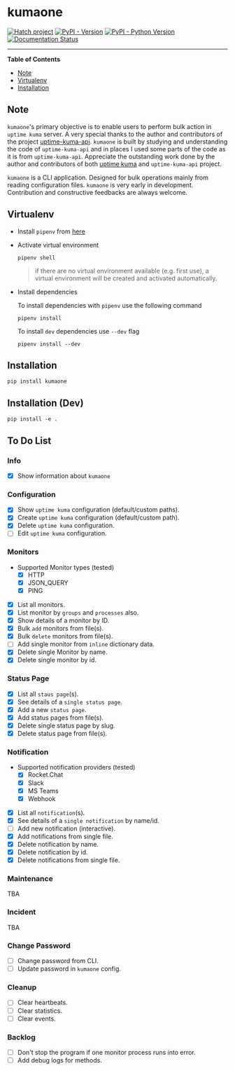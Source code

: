 # kumaone

[![Hatch project](https://img.shields.io/badge/%F0%9F%A5%9A-Hatch-4051b5.svg)](https://github.com/pypa/hatch)
[![PyPI - Version](https://img.shields.io/pypi/v/kumaone.svg)](https://pypi.org/project/kumaone)
[![PyPI - Python Version](https://img.shields.io/pypi/pyversions/kumaone.svg)](https://pypi.org/project/kumaone)
[![Documentation Status](https://readthedocs.org/projects/kumaone/badge/?version=latest)](https://kumaone.readthedocs.io/en/latest/?badge=latest)

-----

**Table of Contents**

- [Note](#note)
- [Virtualenv](#virtualenv)
- [Installation](#installation)

## Note

`kumaone`'s primary objective is to enable users to perform bulk action in `uptime kuma` server. A very special thanks
to the author and contributors of the project [uptime-kuma-api](https://github.com/lucasheld/uptime-kuma-api). `kumaone`
is built by studying and understanding the code of `uptime-kuma-api` and in places I used some parts of the code as it
is from `uptime-kuma-api`. Appreciate the outstanding work done by the author and contributors of both
[uptime kuma](https://github.com/louislam/uptime-kuma) and `uptime-kuma-api` project.

`kumaone` is a CLI application. Designed for bulk operations mainly from reading configuration files. `kumaone` is very
early in development. Contribution and constructive feedbacks are always welcome.

## Virtualenv

- Install `pipenv` from [here](https://pipenv.pypa.io/en/latest/installation/)

- Activate virtual environment

  ```shell
  pipenv shell
  ```

  > if there are no virtual environment available (e.g. first use), a virtual environment will be created and activated
    automatically.

- Install dependencies

  To install dependencies with `pipenv` use the following command

  ```shell
  pipenv install
  ```

  To install `dev` dependencies use `--dev` flag

  ```shell
  pipenv install --dev
  ```

## Installation

```shell
pip install kumaone
```

## Installation (Dev)

```shell
pip install -e .
```

## To Do List

### Info

- [x] Show information about `kumaone`

### Configuration

- [x] Show `uptime kuma` configuration (default/custom paths).
- [x] Create `uptime kuma` configuration (default/custom path).
- [x] Delete `uptime kuma` configuration.
- [ ] Edit `uptime kuma` configuration.

### Monitors

- Supported Monitor types (tested)
  - [x] HTTP
  - [x] JSON_QUERY
  - [x] PING
- [x] List all monitors.
- [x] List monitor by `groups` and `processes` also.
- [x] Show details of a monitor by ID.
- [x] Bulk `add` monitors from file(s).
- [x] Bulk `delete` monitors from file(s).
- [ ] Add single monitor from `inline` dictionary data.
- [x] Delete single Monitor by name.
- [x] Delete single monitor by id.

### Status Page

- [x] List all `staus page`(s).
- [x] See details of a `single status page`.
- [x] Add a new `status page`.
- [x] Add status pages from file(s).
- [x] Delete single status page by slug.
- [x] Delete status page from file(s).

### Notification

- Supported notification providers (tested)
  - [x] Rocket.Chat
  - [x] Slack
  - [x] MS Teams
  - [x] Webhook
- [x] List all `notification`(s).
- [x] See details of a `single notification` by name/id.
- [ ] Add new notification (interactive).
- [x] Add notifications from single file.
- [x] Delete notification by name.
- [x] Delete notification by id.
- [x] Delete notifications from single file.

### Maintenance

TBA

### Incident

TBA

### Change Password

- [ ] Change password from CLI.
- [ ] Update password in `kumaone` config.

### Cleanup

- [ ] Clear heartbeats.
- [ ] Clear statistics.
- [ ] Clear events.

### Backlog

- [ ] Don't stop the program if one monitor process runs into error.
- [ ] Add debug logs for methods.
